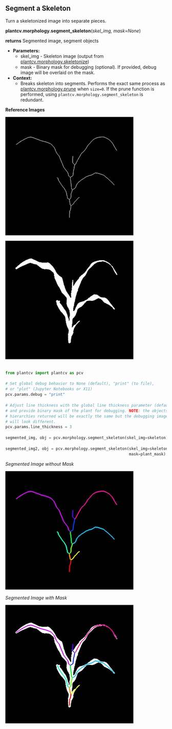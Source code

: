 ## Segment a Skeleton 

Turn a skeletonized image into separate pieces. 

**plantcv.morphology.segment_skeleton**(*skel_img, mask=None*)

**returns** Segmented image, segment objects

- **Parameters:**
    - skel_img - Skeleton image (output from [plantcv.morphology.skeletonize](skeletonize.md))
    - mask - Binary mask for debugging (optional). If provided, debug image will be overlaid on the mask.
- **Context:**
    - Breaks skeleton into segments. Performs the exact same process as [plantcv.morphology.prune](prune.md) 
    when `size=0`. If the prune function is performed, using `plantcv.morphology.segment_skeleton` is redundant. 

**Reference Images**

![Screenshot](img/documentation_images/segment_skeleton/skeleton_image.jpg)

![Screenshot](img/documentation_images/segment_skeleton/mask_image.jpg)

```python

from plantcv import plantcv as pcv

# Set global debug behavior to None (default), "print" (to file), 
# or "plot" (Jupyter Notebooks or X11)
pcv.params.debug = "print"

# Adjust line thickness with the global line thickness parameter (default = 5),
# and provide binary mask of the plant for debugging. NOTE: the objects and
# hierarchies returned will be exactly the same but the debugging image (segmented_img)
# will look different.
pcv.params.line_thickness = 3 

segmented_img, obj = pcv.morphology.segment_skeleton(skel_img=skeleton)

segmented_img2, obj = pcv.morphology.segment_skeleton(skel_img=skeleton, 
                                                      mask=plant_mask)

```

*Segmented Image without Mask*

![Screenshot](img/documentation_images/segment_skeleton/segmented_img.jpg)

*Segmented Image with Mask*

![Screenshot](img/documentation_images/segment_skeleton/segmented_img_mask.jpg)
